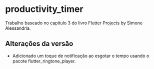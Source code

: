 # productivity_timer

Trabalho baseado no capítulo 3 do livro Flutter Projects by Simone Alessandria.

## Alterações da versão

- Adicionado um toque de notificação ao esgotar o tempo usando o pacote flutter_ringtone_player.
